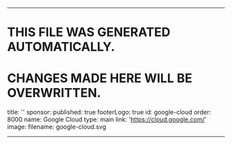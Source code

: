 ----

# THIS FILE WAS GENERATED AUTOMATICALLY.
# CHANGES MADE HERE WILL BE OVERWRITTEN.

title: ''
sponsor:
  published: true
  footerLogo: true
  id: google-cloud
  order: 8000
  name: Google Cloud
  type: main
  link: 'https://cloud.google.com/'
  image:
    filename: google-cloud.svg

----

